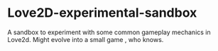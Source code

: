 # Love2D-experimental-sandbox
A sandbox to experiment with some common gameplay mechanics in Love2d. Might evolve into a small game , who knows.
